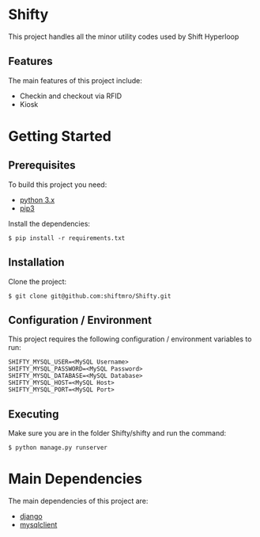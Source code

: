 # Shifty

This project handles all the minor utility codes used by Shift Hyperloop

## Features

The main features of this project include:

- Checkin and checkout via RFID
- Kiosk

# Getting Started

## Prerequisites

To build this project you need:

- [python 3.x](https://www.python.org/download/releases/3.0/)
- [pip3](https://pip.pypa.io/en/stable/installing/)

Install the dependencies:

    $ pip install -r requirements.txt

## Installation

Clone the project:

    $ git clone git@github.com:shiftmro/Shifty.git

## Configuration / Environment

This project requires the following configuration / environment variables to run:

```
SHIFTY_MYSQL_USER=<MySQL Username>
SHIFTY_MYSQL_PASSWORD=<MySQL Password>
SHIFTY_MYSQL_DATABASE=<MySQL Database>
SHIFTY_MYSQL_HOST=<MySQL Host>
SHIFTY_MYSQL_PORT=<MySQL Port>
```

## Executing

Make sure you are in the folder Shifty/shifty and run the command:

    $ python manage.py runserver

# Main Dependencies

The main dependencies of this project are:

- [django](https://pypi.org/project/Django/)
- [mysqlclient](https://pypi.org/project/mysqlclient/)

